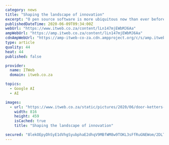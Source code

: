 ```yaml
---
category: news
title: "Shaping the landscape of innovation"
excerpt: "O pen source software is more ubiquitous now than ever before, and is shaping the landscape of innovation in the software industry. For many years, open source was most commonly acknowledged as the Linux operating system,"
publishedDateTime: 2020-06-09T09:34:00Z
webUrl: "https://www.itweb.co.za/content/lLn147mjEWbMJ6Aa"
ampWebUrl: "https://amp.itweb.co.za/content/lLn147mjEWbMJ6Aa"
cdnAmpWebUrl: "https://amp-itweb-co-za.cdn.ampproject.org/c/s/amp.itweb.co.za/content/lLn147mjEWbMJ6Aa"
type: article
quality: 44
heat: 44
published: false

provider:
  name: ITWeb
  domain: itweb.co.za

topics:
  - Google AI
  - AI

images:
  - url: "https://www.itweb.co.za/static/pictures/2020/06/door-ketters-2020.jpg"
    width: 816
    height: 459
    isCached: true
    title: "Shaping the landscape of innovation"

secured: "8lekOEpyDhSyE1dVhgSyubphaE2dhqV9MBfWM8w9TOKL3sFfRuGNEWom/2DLT/NRND/Hhc/pT22Rg/y6pUZv34qJDky2s696pDKfKeh2UYO8BVCjOmCCJGPXUK0c4c2WcMba5xEuXnHF62+blAi/wfOLUm2nDAqnK1EiMQ4l+Luc9KQaSnYF8V7/GLyvAoQzWWsao7ndHQTMHThRw7/pCQscIjAznQsvRWbHYzrQopi40fHiQTzFJPRbw8+0qJ/Qbe0KuOlBEj3+wCgtwyQvrjDjwC8+q7DzPVuChEymUNDx955RwPw5Ujqt97HcSIxz;00uVPMO7dAFEjfjjYIg/XQ=="
---
```


